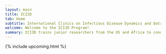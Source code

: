 ```yaml
---
layout: main
title: ICI3D
tab: Home
subtitle: International Clinics on Infectious Disease Dynamics and Data
welcome: Welcome to the ICI3D Program!
summary: ICI3D trains junior researchers from the US and Africa to conduct integrative research in infectious disease dynamics and to communicate their questions, methods, and findings across disciplinary boundaries.
---
```

{% include upcoming.html %}
